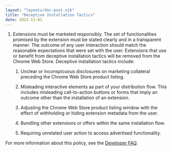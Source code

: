 ```yaml
---
layout: "layouts/doc-post.njk"
title: "Deceptive Installation Tactics"
date: 2022-11-01
---
```


1. Extensions must be marketed responsibly. The set of functionalities promised by the extension must be stated clearly and in a transparent manner. The outcome of any user interaction should match the reasonable expectations that were set with the user. Extensions that use or benefit from deceptive installation tactics will be removed from the Chrome Web Store. Deceptive installation tactics include:

    1. Unclear or inconspicuous disclosures on marketing collateral preceding the Chrome Web Store product listing.

    1. Misleading interactive elements as part of your distribution flow. This includes misleading call-to-action buttons or forms that imply an outcome other than the installation of an extension.

    1. Adjusting the Chrome Web Store product listing window with the effect of withholding or hiding extension metadata from the user.

    1. Bundling other extensions or offers within the same installation flow.

    1. Requiring unrelated user action to access advertised functionality.

For more information about this policy, see the [Developer FAQ][faq].

[faq]: /docs/webstore/program-policies/deceptive-installation-tactics-faq
